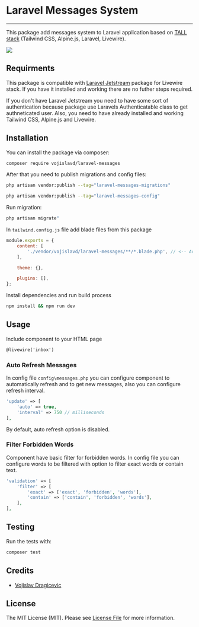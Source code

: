 # Laravel Messages System

---

This package add messages system to Laravel application based on <a href="https://tallstack.dev/" target="_blank">TALL stack</a> (Tailwind CSS, Alpine.js, Laravel, Livewire).

<img src="https://user-images.githubusercontent.com/23532087/158830293-54bb73e1-acae-44f8-a52a-d2b0149865e4.gif">

## Requirments

This package is compatible with <a href="https://jetstream.laravel.com/" target="_blank">Laravel Jetstream</a> package for Livewire stack. If you have it installed and working there are no futher steps required.

If you don't have Laravel Jetstream you need to have some sort of authentication because package use Laravels Authenticatable class to get authneticated user.
Also, you need to have already installed and working Tailwind CSS, Alpine.js and Livewire.

## Installation

You can install the package via composer:

```bash
composer require vojislavd/laravel-messages
```

After that you need to publish migrations and config files:

```bash
php artisan vendor:publish --tag="laravel-messages-migrations"
```

```bash
php artisan vendor:publish --tag="laravel-messages-config"
```

Run migration:

```bash
php artisan migrate"
```

In `tailwind.config.js` file add blade files from this package

```js
module.exports = {
    content: [
        './vendor/vojislavd/laravel-messages/**/*.blade.php', // <-- Add this line
    ],

    theme: {},

    plugins: [],
};
```

Install dependencies and run build process
```bash
npm install && npm run dev
```

## Usage

Include component to your HTML page

```html
@livewire('inbox')
```
### Auto Refresh Messages
In config file `config\messages.php` you can configure component to automatically refresh and to get new messages, also you can configure refresh interval.

```php
'update' => [
    'auto' => true,
    'interval' => 750 // milliseconds
],
```

By default, auto refresh option is disabled.

### Filter Forbidden Words
Component have basic filter for forbidden words. In config file you can configure words to be filtered with option to filter exact words or contain text.

```php
'validation' => [
    'filter' => [
        'exact' => ['exact', 'forbidden', 'words'],
        'contain' => ['contain', 'forbidden', 'words'],
    ],
],
```

## Testing
Run the tests with:

```bash
composer test
```

## Credits

- [Vojislav Dragicevic](https://vojislavd.com/)

## License

The MIT License (MIT). Please see [License File](LICENSE.md) for more information.